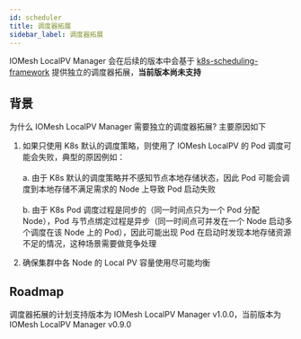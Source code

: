 ```yaml
---
id: scheduler
title: 调度器拓展
sidebar_label: 调度器拓展
---
```

IOMesh LocalPV Manager 会在后续的版本中会基于 [k8s-scheduling-framework](https://kubernetes.io/docs/concepts/scheduling-eviction/scheduling-framework/) 提供独立的调度器拓展，**当前版本尚未支持**

## 背景
为什么 IOMesh LocalPV Manager 需要独立的调度器拓展? 主要原因如下
1. 如果只使用 K8s 默认的调度策略，则使用了 IOMesh LocalPV 的 Pod 调度可能会失败，典型的原因例如：<br><br>
	a. 由于 K8s 默认的调度策略并不感知节点本地存储状态，因此 Pod 可能会调度到本地存储不满足需求的 Node 上导致 Pod 启动失败<br><br>
	b. 由于 K8s Pod 调度过程是同步的（同一时间点只为一个 Pod 分配 Node），Pod 与节点绑定过程是异步（同一时间点可并发在一个 Node 启动多个调度在该 Node 上的 Pod），因此可能出现 Pod 在启动时发现本地存储资源不足的情况，这种场景需要做竞争处理

2. 确保集群中各 Node 的 Local PV 容量使用尽可能均衡

## Roadmap
调度器拓展的计划支持版本为 IOMesh LocalPV Manager v1.0.0，当前版本为 IOMesh LocalPV Manager v0.9.0
